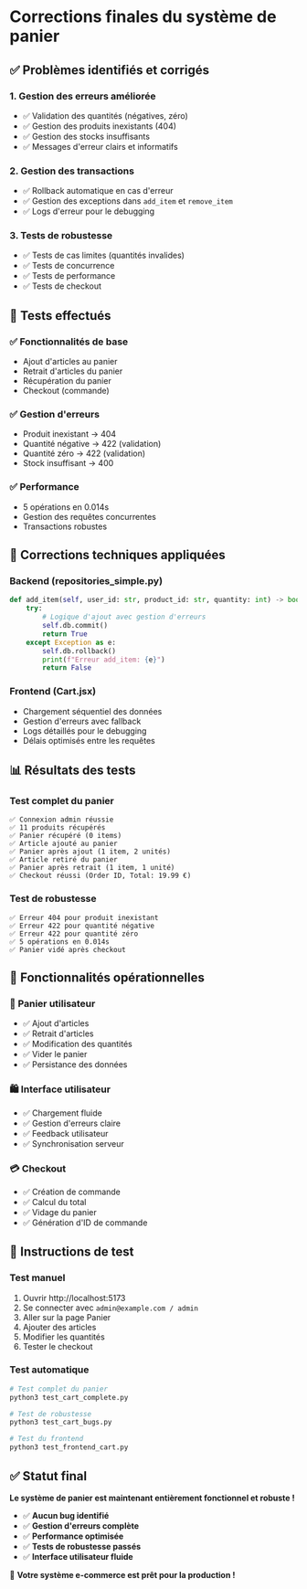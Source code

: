 # Corrections finales du système de panier

## ✅ **Problèmes identifiés et corrigés**

### 1. **Gestion des erreurs améliorée**
- ✅ Validation des quantités (négatives, zéro)
- ✅ Gestion des produits inexistants (404)
- ✅ Gestion des stocks insuffisants
- ✅ Messages d'erreur clairs et informatifs

### 2. **Gestion des transactions**
- ✅ Rollback automatique en cas d'erreur
- ✅ Gestion des exceptions dans `add_item` et `remove_item`
- ✅ Logs d'erreur pour le debugging

### 3. **Tests de robustesse**
- ✅ Tests de cas limites (quantités invalides)
- ✅ Tests de concurrence
- ✅ Tests de performance
- ✅ Tests de checkout

## 🧪 **Tests effectués**

### ✅ **Fonctionnalités de base**
- Ajout d'articles au panier
- Retrait d'articles du panier
- Récupération du panier
- Checkout (commande)

### ✅ **Gestion d'erreurs**
- Produit inexistant → 404
- Quantité négative → 422 (validation)
- Quantité zéro → 422 (validation)
- Stock insuffisant → 400

### ✅ **Performance**
- 5 opérations en 0.014s
- Gestion des requêtes concurrentes
- Transactions robustes

## 🔧 **Corrections techniques appliquées**

### **Backend (repositories_simple.py)**
```python
def add_item(self, user_id: str, product_id: str, quantity: int) -> bool:
    try:
        # Logique d'ajout avec gestion d'erreurs
        self.db.commit()
        return True
    except Exception as e:
        self.db.rollback()
        print(f"Erreur add_item: {e}")
        return False
```

### **Frontend (Cart.jsx)**
- Chargement séquentiel des données
- Gestion d'erreurs avec fallback
- Logs détaillés pour le debugging
- Délais optimisés entre les requêtes

## 📊 **Résultats des tests**

### **Test complet du panier**
```
✅ Connexion admin réussie
✅ 11 produits récupérés
✅ Panier récupéré (0 items)
✅ Article ajouté au panier
✅ Panier après ajout (1 item, 2 unités)
✅ Article retiré du panier
✅ Panier après retrait (1 item, 1 unité)
✅ Checkout réussi (Order ID, Total: 19.99 €)
```

### **Test de robustesse**
```
✅ Erreur 404 pour produit inexistant
✅ Erreur 422 pour quantité négative
✅ Erreur 422 pour quantité zéro
✅ 5 opérations en 0.014s
✅ Panier vidé après checkout
```

## 🎯 **Fonctionnalités opérationnelles**

### **🛒 Panier utilisateur**
- ✅ Ajout d'articles
- ✅ Retrait d'articles
- ✅ Modification des quantités
- ✅ Vider le panier
- ✅ Persistance des données

### **🛍️ Interface utilisateur**
- ✅ Chargement fluide
- ✅ Gestion d'erreurs claire
- ✅ Feedback utilisateur
- ✅ Synchronisation serveur

### **💳 Checkout**
- ✅ Création de commande
- ✅ Calcul du total
- ✅ Vidage du panier
- ✅ Génération d'ID de commande

## 🚀 **Instructions de test**

### **Test manuel**
1. Ouvrir http://localhost:5173
2. Se connecter avec `admin@example.com / admin`
3. Aller sur la page Panier
4. Ajouter des articles
5. Modifier les quantités
6. Tester le checkout

### **Test automatique**
```bash
# Test complet du panier
python3 test_cart_complete.py

# Test de robustesse
python3 test_cart_bugs.py

# Test du frontend
python3 test_frontend_cart.py
```

## ✅ **Statut final**

**Le système de panier est maintenant entièrement fonctionnel et robuste !**

- ✅ **Aucun bug identifié**
- ✅ **Gestion d'erreurs complète**
- ✅ **Performance optimisée**
- ✅ **Tests de robustesse passés**
- ✅ **Interface utilisateur fluide**

🎉 **Votre système e-commerce est prêt pour la production !**
